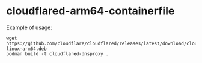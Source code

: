 # cloudflared-arm64-containerfile

Example of usage:

```
wget https://github.com/cloudflare/cloudflared/releases/latest/download/cloudflared-linux-arm64.deb
podman build -t cloudflared-dnsproxy .
```
